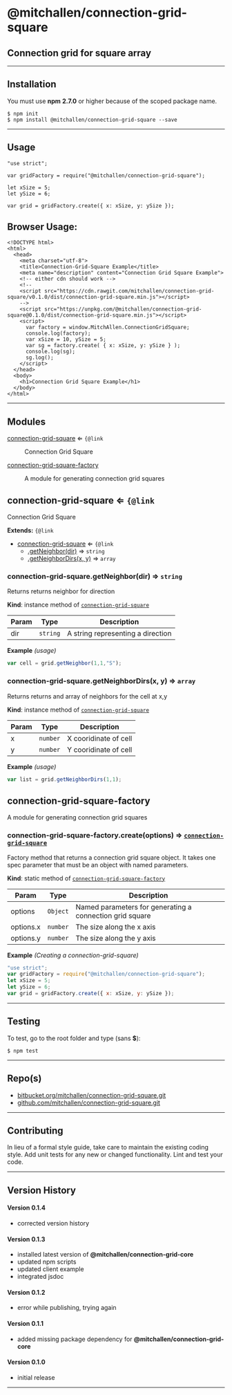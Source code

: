 
@mitchallen/connection-grid-square
==
Connection grid for square array
--
* * *
## Installation

You must use __npm__ __2.7.0__ or higher because of the scoped package name.

    $ npm init
    $ npm install @mitchallen/connection-grid-square --save
  
* * *

## Usage

    "use strict";
    
    var gridFactory = require("@mitchallen/connection-grid-square");
    
	let xSize = 5;
	let ySize = 6;

    var grid = gridFactory.create({ x: xSize, y: ySize });

## Browser Usage:

    <!DOCTYPE html>
    <html>
      <head>
        <meta charset="utf-8">
        <title>Connection-Grid-Square Example</title>
        <meta name="description" content="Connection Grid Square Example">
        <!-- either cdn should work -->
        <!--
        <script src="https://cdn.rawgit.com/mitchallen/connection-grid-square/v0.1.0/dist/connection-grid-square.min.js"></script>
        -->
        <script src="https://unpkg.com/@mitchallen/connection-grid-square@0.1.0/dist/connection-grid-square.min.js"></script>
        <script>
          var factory = window.MitchAllen.ConnectionGridSquare;
          console.log(factory);
          var xSize = 10, ySize = 5;
          var sg = factory.create( { x: xSize, y: ySize } );
          console.log(sg);
          sg.log(); 
        </script>
      </head>
      <body>
        <h1>Connection Grid Square Example</h1>
      </body>
    </html>
    
* * *

## Modules

<dl>
<dt><a href="#module_connection-grid-square">connection-grid-square</a> ⇐ <code>{@link</code></dt>
<dd><p>Connection Grid Square</p>
</dd>
<dt><a href="#module_connection-grid-square-factory">connection-grid-square-factory</a></dt>
<dd><p>A module for generating connection grid squares</p>
</dd>
</dl>

<a name="module_connection-grid-square"></a>

## connection-grid-square ⇐ <code>{@link</code>
Connection Grid Square

**Extends:** <code>{@link</code>  

* [connection-grid-square](#module_connection-grid-square) ⇐ <code>{@link</code>
    * [.getNeighbor(dir)](#module_connection-grid-square+getNeighbor) ⇒ <code>string</code>
    * [.getNeighborDirs(x, y)](#module_connection-grid-square+getNeighborDirs) ⇒ <code>array</code>

<a name="module_connection-grid-square+getNeighbor"></a>

### connection-grid-square.getNeighbor(dir) ⇒ <code>string</code>
Returns returns neighbor for direction

**Kind**: instance method of <code>[connection-grid-square](#module_connection-grid-square)</code>  

| Param | Type | Description |
| --- | --- | --- |
| dir | <code>string</code> | A string representing a direction |

**Example** *(usage)*  
```js
var cell = grid.getNeighbor(1,1,"S"); 
```
<a name="module_connection-grid-square+getNeighborDirs"></a>

### connection-grid-square.getNeighborDirs(x, y) ⇒ <code>array</code>
Returns returns and array of neighbors for the cell at x,y

**Kind**: instance method of <code>[connection-grid-square](#module_connection-grid-square)</code>  

| Param | Type | Description |
| --- | --- | --- |
| x | <code>number</code> | X cooridinate of cell |
| y | <code>number</code> | Y cooridinate of cell |

**Example** *(usage)*  
```js
var list = grid.getNeighborDirs(1,1); 
```
<a name="module_connection-grid-square-factory"></a>

## connection-grid-square-factory
A module for generating connection grid squares

<a name="module_connection-grid-square-factory.create"></a>

### connection-grid-square-factory.create(options) ⇒ <code>[connection-grid-square](#module_connection-grid-square)</code>
Factory method that returns a connection grid square object.
It takes one spec parameter that must be an object with named parameters.

**Kind**: static method of <code>[connection-grid-square-factory](#module_connection-grid-square-factory)</code>  

| Param | Type | Description |
| --- | --- | --- |
| options | <code>Object</code> | Named parameters for generating a connection grid square |
| options.x | <code>number</code> | The size along the x axis |
| options.y | <code>number</code> | The size along the y axis |

**Example** *(Creating a connection-grid-square)*  
```js
"use strict";
var gridFactory = require("@mitchallen/connection-grid-square");
let xSize = 5;
let ySize = 6;
var grid = gridFactory.create({ x: xSize, y: ySize });
```

* * *

## Testing

To test, go to the root folder and type (sans __$__):

    $ npm test
   
* * *
 
## Repo(s)

* [bitbucket.org/mitchallen/connection-grid-square.git](https://bitbucket.org/mitchallen/connection-grid-square.git)
* [github.com/mitchallen/connection-grid-square.git](https://github.com/mitchallen/connection-grid-square.git)

* * *

## Contributing

In lieu of a formal style guide, take care to maintain the existing coding style.
Add unit tests for any new or changed functionality. Lint and test your code.

* * *

## Version History

#### Version 0.1.4

* corrected version history

#### Version 0.1.3

* installed latest version of __@mitchallen/connection-grid-core__ 
* updated npm scripts
* updated client example
* integrated jsdoc 

#### Version 0.1.2

* error while publishing, trying again

#### Version 0.1.1 

* added missing package dependency for __@mitchallen/connection-grid-core__

#### Version 0.1.0 

* initial release

* * *
